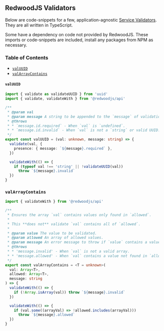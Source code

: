 ## RedwoodJS Validators

Below are code-snippets for a few, application-agnostic [Service Validators](https://redwoodjs.com/docs/services.html#service-validations).
They are all written in TypeScript.

Some have a dependency on code not provided by RedwoodJS. These imports or code-snippets are included, install any packages from NPM as necessary.

### Table of Contents

* [`valUUID`](#valUUID)
* [`valArrayContains`](#valArrayContains)

#### `valUUID`

```TypeScript
import { validate as validateUUID } from 'uuid'
import { validate, validateWith } from '@redwoodjs/api'

/**
 * @param val
 * @param message A string to be appended to the `message` of validation errors.
 * @throws
 * * `message.id.required` - When `val` is `undefined`.
 * * `message.id.invalid` - When `val` is not a `string` or valid UUID.
 */
export const valUUID = (val: unknown, message: string) => {
  validate(val, {
    presence: { message: `${message}.required` },
  })

  validateWith(() => {
    if (typeof val !== 'string' || !validateUUID(val))
      throw `${message}.invalid`
  })
}
```

### `valArrayContains`

```TypeScript
import { validateWith } from '@redwoodjs/api'

/**
 * Ensures the array `val` contains values only found in `allowed`.
 *
 * This **does not** validate `val` contains all of `allowed`.
 *
 * @param value The value to be validated.
 * @param allowed An array of allowed values.
 * @param message An error message to throw if `value` contains a value not found in `allowed`.
 * @throws
 * * 'message.invalid' - When `val` is not a valid array.
 * * 'message.allowed' - When `val` contains a value not found in `allowed`.
 */
export const valArrayContains = <T = unknown>(
  val: Array<T>,
  allowed: Array<T>,
  message: string
) => {
  validateWith(() => {
    if (!Array.isArray(val)) throw `${message}.invalid`
  })

  validateWith(() => {
    if (val.some((arrayVal) => !allowed.includes(arrayVal)))
      throw `${message}.allowed`
  })
}
```
